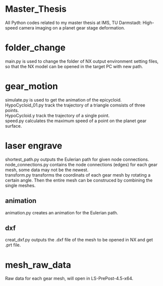 # Master_Thesis
All Python codes related to my master thesis at IMS, TU Darmstadt: High-speed camera imaging on a planet gear stage deformation.

# folder_change
main.py is used to change the folder of NX output environment setting files, so that the NX model can be opened in the target PC with new path.

# gear_motion
simulate.py is used to get the animation of the epicycloid.  
HypoCycloid_01.py track the trajectory of a triangle comsists of three points.  
HypoCycloid.y track the trajectory of a single point.  
speed.py calculates the maximum speed of a point on the planet gear surface. 

# laser engrave
shortest_path.py outputs the Eulerian path for given node connections.  
node_connections.py contains the node connections (edges) for each gear mesh, some data may not be the newest.  
transform.py transforms the coordinats of each gear mesh by rotating a certain angle. Then the entire mesh can be construced by combining the single meshes.
## animation
animation.py creates an animation for the Eulerian path.
## dxf
creat_dxf.py outputs the .dxf file of the mesh to be opened in NX and get .prt file.

# mesh_raw_data
Raw data for each gear mesh, will open in LS-PrePost-4.5-x64.
